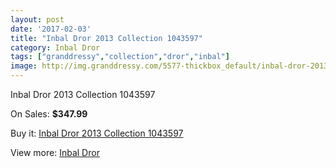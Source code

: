 ```yaml
---
layout: post
date: '2017-02-03'
title: "Inbal Dror 2013 Collection 1043597"
category: Inbal Dror
tags: ["granddressy","collection","dror","inbal"]
image: http://img.granddressy.com/5577-thickbox_default/inbal-dror-2013-collection-1043597.jpg
---
```

Inbal Dror 2013 Collection 1043597

On Sales: **$347.99**
<a href="https://www.granddressy.com/en/inbal-dror/4913-inbal-dror-2013-collection-1043597.html"><amp-img layout="responsive" width="600" height="600" src="//img.granddressy.com/5577-thickbox_default/inbal-dror-2013-collection-1043597.jpg" alt="Inbal Dror 2013 Collection 1043597 0" /></a>

Buy it: [Inbal Dror 2013 Collection 1043597](https://www.granddressy.com/en/inbal-dror/4913-inbal-dror-2013-collection-1043597.html "Inbal Dror 2013 Collection 1043597")

View more: [Inbal Dror](https://www.granddressy.com/en/220-inbal-dror "Inbal Dror")